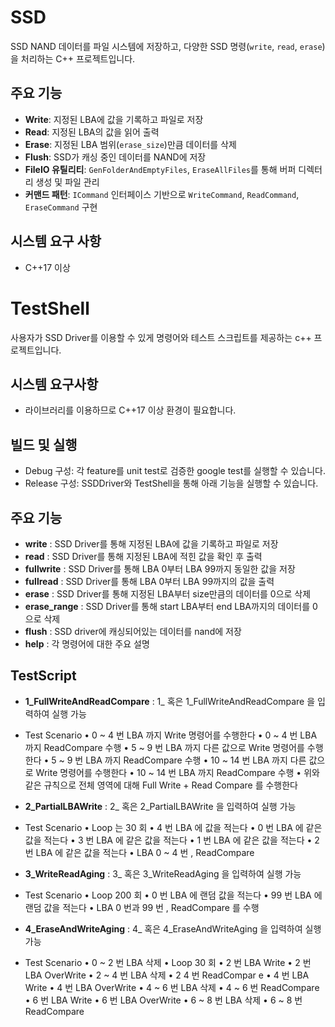 # SSD

SSD NAND 데이터를 파일 시스템에 저장하고, 다양한 SSD 명령(`write`, `read`, `erase`)을 처리하는 C++ 프로젝트입니다.

## 주요 기능

- **Write**: 지정된 LBA에 값을 기록하고 파일로 저장  
- **Read**: 지정된 LBA의 값을 읽어 출력  
- **Erase**: 지정된 LBA 범위(`erase_size`)만큼 데이터를 삭제  
- **Flush**: SSD가 캐싱 중인 데이터를 NAND에 저장
- **FileIO 유틸리티**: `GenFolderAndEmptyFiles`, `EraseAllFiles`를 통해 버퍼 디렉터리 생성 및 파일 관리  
- **커맨드 패턴**: `ICommand` 인터페이스 기반으로 `WriteCommand`, `ReadCommand`, `EraseCommand` 구현  

## 시스템 요구 사항

- C++17 이상


# TestShell 

사용자가 SSD Driver를 이용할 수 있게 명령어와 테스트 스크립트를 제공하는 c++ 프로젝트입니다.  

## 시스템 요구사항 
- <filesystem> 라이브러리를 이용하므로 C++17 이상 환경이 필요합니다.  

## 빌드 및 실행

- Debug 구성: 각 feature를 unit test로 검증한 google test를 실행할 수 있습니다. 
- Release 구성: SSDDriver와 TestShell을 통해 아래 기능을 실행할 수 있습니다. 

## 주요 기능

- **write** : SSD Driver를 통해 지정된 LBA에 값을 기록하고 파일로 저장
- **read** : SSD Driver를 통해 지정된 LBA에 적힌 값을 확인 후 출력
- **fullwrite** : SSD Driver를 통해 LBA 0부터 LBA 99까지 동일한 값을 저장
- **fullread** : SSD Driver를 통해 LBA 0부터 LBA 99까지의 값을 출력
- **erase** : SSD Driver를 통해 지정된 LBA부터 size만큼의 데이터를 0으로 삭제
- **erase_range** : SSD Driver를 통해 start LBA부터 end LBA까지의 데이터를 0으로 삭제
- **flush** : SSD driver에 캐싱되어있는 데이터를 nand에 저장
- **help** : 각 명령어에 대한 주요 설명

## TestScript
- **1_FullWriteAndReadCompare** : 1_ 혹은 1_FullWriteAndReadCompare 을 입력하여 실행 가능


- Test Scenario
• 0 ~ 4 번 LBA 까지 Write 명령어를 수행한다
• 0 ~ 4 번 LBA 까지 ReadCompare 수행
• 5 ~ 9 번 LBA 까지 다른 값으로 Write 명령어를 수행한다
• 5 ~ 9 번 LBA 까지 ReadCompare 수행
• 10 ~ 14 번 LBA 까지 다른 값으로 Write 명령어를 수행한다
• 10 ~ 14 번 LBA 까지 ReadCompare 수행
• 위와 같은 규칙으로 전체 영역에 대해 Full Write + Read Compare 를 수행한다


- **2_PartialLBAWrite** : 2_ 혹은 2_PartialLBAWrite 을 입력하여 실행 가능

 
- Test Scenario
• Loop 는 30 회
• 4 번 LBA 에 값을 적는다
• 0 번 LBA 에 같은 값을 적는다
• 3 번 LBA 에 같은 값을 적는다
• 1 번 LBA 에 같은 값을 적는다
• 2 번 LBA 에 같은 값을 적는다
• LBA 0 ~ 4 번 , ReadCompare


- **3_WriteReadAging** : 3_ 혹은 3_WriteReadAging 을 입력하여 실행 가능

 
- Test Scenario
• Loop 200 회
• 0 번 LBA 에 랜덤 값을 적는다
• 99 번 LBA 에 랜덤 값을 적는다
• LBA 0 번과 99 번 , ReadCompare 를 수행

- **4_EraseAndWriteAging** : 4_ 혹은 4_EraseAndWriteAging 을 입력하여 실행 가능

 
- Test Scenario
• 0 ~ 2 번 LBA 삭제
• Loop 30 회
• 2 번 LBA Write
• 2 번 LBA OverWrite
• 2 ~ 4 번 LBA 삭제
• 2 4 번 ReadCompar e
• 4 번 LBA Write
• 4 번 LBA OverWrite
• 4 ~ 6 번 LBA 삭제
• 4 ~ 6 번 ReadCompare
• 6 번 LBA Write
• 6 번 LBA OverWrite
• 6 ~ 8 번 LBA 삭제
• 6 ~ 8 번 ReadCompare
